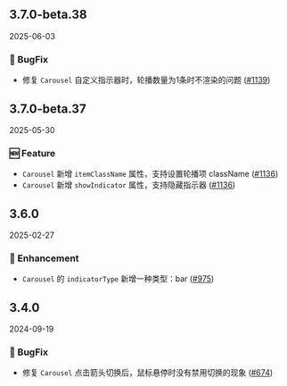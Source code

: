 ## 3.7.0-beta.38
2025-06-03

### 🐞 BugFix

- 修复 `Carousel` 自定义指示器时，轮播数量为1条时不渲染的问题 ([#1139](https://github.com/sheinsight/shineout-next/pull/1139))


## 3.7.0-beta.37
2025-05-30

### 🆕 Feature

- `Carousel` 新增 `itemClassName` 属性，支持设置轮播项 className ([#1136](https://github.com/sheinsight/shineout-next/pull/1136))
- `Carousel` 新增 `showIndicator` 属性，支持隐藏指示器 ([#1136](https://github.com/sheinsight/shineout-next/pull/1136))


## 3.6.0
2025-02-27

### 💎 Enhancement

- `Carousel` 的 `indicatorType` 新增一种类型：bar ([#975](https://github.com/sheinsight/shineout-next/pull/975))


## 3.4.0
2024-09-19

### 🐞 BugFix

- 修复 `Carousel` 点击箭头切换后，鼠标悬停时没有禁用切换的现象 ([#674](https://github.com/sheinsight/shineout-next/pull/674))

